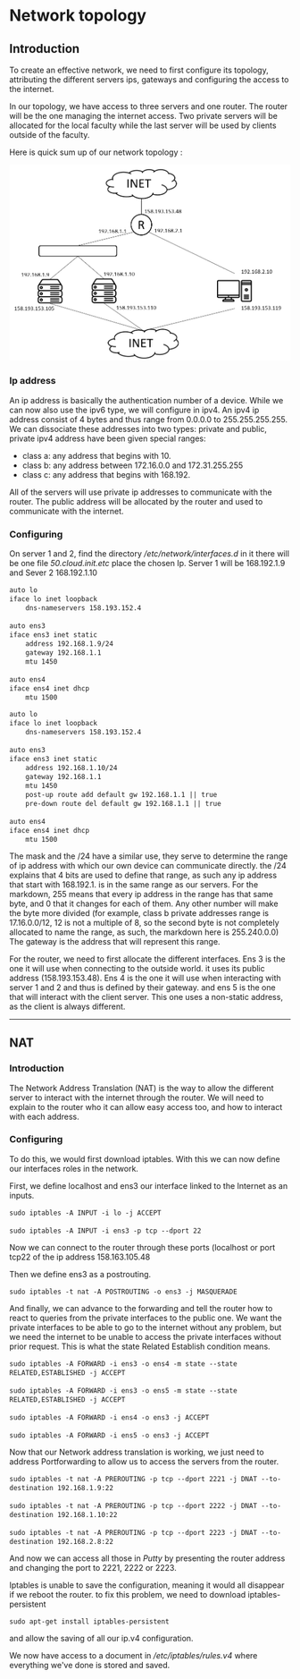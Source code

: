 # Network topology

## Introduction

To create an effective network, we need to first configure its topology, attributing the different servers ips, gateways and configuring the access to the internet.

In our topology, we have access to three servers and one router. The router will be the one managing the internet access. Two private servers will be allocated for the local faculty while the last server will be used by clients outside of the faculty.

Here is quick sum up of our network topology :

![Network topology](/assets/network%20topology.png 'Network topology')

### Ip address

An ip address is basically the authentication number of a device. While we can now also use the ipv6 type, we will configure in ipv4.
An ipv4 ip address consist of 4 bytes and thus range from 0.0.0.0 to 255.255.255.255.
We can dissociate these addresses into two types: private and public, private ipv4 address have been given special ranges:

-   class a: any address that begins with 10.
-   class b: any address between 172.16.0.0 and 172.31.255.255
-   class c: any address that begins with 168.192.

All of the servers will use private ip addresses to communicate with the router. The public address will be allocated by the router and used to communicate with the internet.

### Configuring

On server 1 and 2, find the directory _/etc/network/interfaces.d_
in it there will be one file _50.cloud.init.etc_
place the chosen Ip.
Server 1 will be 168.192.1.9 and Sever 2 168.192.1.10

```
auto lo
iface lo inet loopback
    dns-nameservers 158.193.152.4

auto ens3
iface ens3 inet static
    address 192.168.1.9/24
    gateway 192.168.1.1
    mtu 1450

auto ens4
iface ens4 inet dhcp
    mtu 1500

```

```
auto lo
iface lo inet loopback
    dns-nameservers 158.193.152.4

auto ens3
iface ens3 inet static
    address 192.168.1.10/24
    gateway 192.168.1.1
    mtu 1450
    post-up route add default gw 192.168.1.1 || true
    pre-down route del default gw 192.168.1.1 || true

auto ens4
iface ens4 inet dhcp
    mtu 1500

```

The mask and the /24 have a similar use, they serve to determine the range of ip address with which our own device can communicate directly. the /24 explains that 4 bits are used to define that range, as such any ip address that start with 168.192.1. is in the same range as our servers. For the markdown, 255 means that every ip address in the range has that same byte, and 0 that it changes for each of them. Any other number will make the byte more divided (for example, class b private addresses range is 17.16.0.0/12, 12 is not a multiple of 8, so the second byte is not completely allocated to name the range, as such, the markdown here is 255.240.0.0)
The gateway is the address that will represent this range.

For the router, we need to first allocate the different interfaces. Ens 3 is the one it will use when connecting to the outside world. it uses its public address (158.193.153.48). Ens 4 is the one it will use when interacting with server 1 and 2 and thus is defined by their gateway. and ens 5 is the one that will interact with the client server. This one uses a non-static address, as the client is always different.

---

## NAT

### Introduction

The Network Address Translation (NAT) is the way to allow the different server to interact with the internet through the router. We will need to explain to the router who it can allow easy access too, and how to interact with each address.

### Configuring

To do this, we would first download iptables.
With this we can now define our interfaces roles in the network.

First, we define localhost and ens3 our interface linked to the Internet as an inputs.

```
sudo iptables -A INPUT -i lo -j ACCEPT

sudo iptables -A INPUT -i ens3 -p tcp --dport 22
```

Now we can connect to the router through these ports (localhost or port tcp22 of the ip address 158.163.105.48

Then we define ens3 as a postrouting.

```
sudo iptables -t nat -A POSTROUTING -o ens3 -j MASQUERADE
```

And finally, we can advance to the forwarding and tell the router how to react to queries from the private interfaces to the public one.
We want the private interfaces to be able to go to the internet without any problem, but we need the internet to be unable to access the private interfaces without prior request. This is what the state Related Establish condition means.

```
sudo iptables -A FORWARD -i ens3 -o ens4 -m state --state RELATED,ESTABLISHED -j ACCEPT

sudo iptables -A FORWARD -i ens3 -o ens5 -m state --state RELATED,ESTABLISHED -j ACCEPT

sudo iptables -A FORWARD -i ens4 -o ens3 -j ACCEPT

sudo iptables -A FORWARD -i ens5 -o ens3 -j ACCEPT
```

Now that our Network address translation is working, we just need to address Portforwarding to allow us to access the servers from the router.

```
sudo iptables -t nat -A PREROUTING -p tcp --dport 2221 -j DNAT --to-destination 192.168.1.9:22

sudo iptables -t nat -A PREROUTING -p tcp --dport 2222 -j DNAT --to-destination 192.168.1.10:22

sudo iptables -t nat -A PREROUTING -p tcp --dport 2223 -j DNAT --to-destination 192.168.2.8:22
```

And now we can access all those in _Putty_ by presenting the router address and changing the port to 2221, 2222 or 2223.

Iptables is unable to save the configuration, meaning it would all disappear if we reboot the router. to fix this problem, we need to download iptables-persistent

```
sudo apt-get install iptables-persistent
```

and allow the saving of all our ip.v4 configuration.

We now have access to a document in _/etc/iptables/rules.v4_ where everything we've done is stored and saved.
